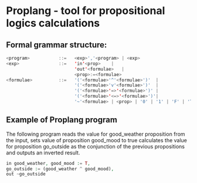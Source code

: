 # Proplang - tool for propositional logics calculations

## Formal grammar structure:
```java
<program>           ::=   <exp>','<program> | <exp>
<exp>               ::=   'in'<prop>    |
                          'out'<formulae>   |
                          <prop>:=<formulae>
<formulae>          ::=   '('<formulae>'^'<formulae>')'  |
                          '('<formulae>'v'<formulae>')'  |
                          '('<formulae>'=>'<formulae>')' |
                          '('<formulae>'<=>'<formulae>')'|
                          '~'<formulae> | <prop> | '0' | '1' | 'F' | 'T' | 'false' | 'true'
```


## Example of Proplang program
The following program reads the value for good_weather proposition
from the input, sets value of proposition good_mood to true calculates the value for proposition go_outside
as the conjunction of the previous propositions and outputs an inverted result.
```php
in good_weather, good_mood := T,
go_outside := (good_weather ^ good_mood),
out ~go_outside
```
